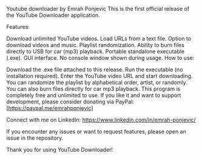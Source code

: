 Youtube downloader by Emrah Ponjevic
This is the first official release of the YouTube Downloader application.

Features:

Download unlimited YouTube videos.
Load URLs from a text file.
Option to download videos and music.
Playlist randomization.
Ability to burn files directly to USB for car (mp3) playback.
Portable standalone executable (.exe).
GUI interface.
No console window shown during usage.
How to use:

Download the .exe file attached to this release.
Run the executable (no installation required).
Enter the YouTube video URL and start downloading.
You can randomize the playlist by alphabetical order, artist, or randomly.
You can also burn files directly for car mp3 playback.
This program is completely free and unlimited to use.
If you like it and want to support development, please consider donating via PayPal:
[https://paypal.me/emrahponjevic]

Connect with me on LinkedIn:
https://www.linkedin.com/in/emrah-ponjevic/

If you encounter any issues or want to request features, please open an issue in the repository.

Thank you for using YouTube Downloader!
